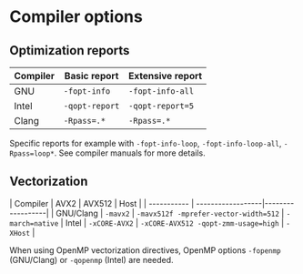 <!--
SPDX-FileCopyrightText: 2021 CSC - IT Center for Science Ltd. <www.csc.fi>

SPDX-License-Identifier: CC-BY-4.0
-->

# Compiler options

## Optimization reports

| Compiler    |  Basic report     | Extensive report |
| ----------- | ------------------|------------------|
| GNU         | `-fopt-info`      | `-fopt-info-all` |
| Intel       | `-qopt-report`    | `-qopt-report=5` |
| Clang       | `-Rpass=.*`       | `-Rpass=.*`      |

Specific reports for example with `-fopt-info-loop`,
`-fopt-info-loop-all`, `-Rpass=loop*`. See compiler manuals for more
details.

## Vectorization

| Compiler    |  AVX2     | AVX512 | Host |
| ----------- | ------------------|------------------|
| GNU/Clang         | `-mavx2`      | `-mavx512f -mprefer-vector-width=512` | `-march=native`
| Intel       | `-xCORE-AVX2`    | `-xCORE-AVX512 -qopt-zmm-usage=high` | `-XHost` |

When using OpenMP vectorization directives, OpenMP options `-fopenmp` (GNU/Clang) or `-qopenmp` 
(Intel) are needed.



